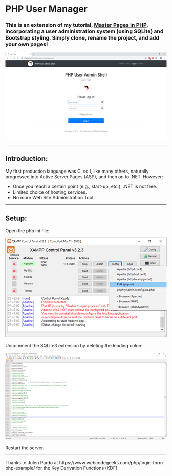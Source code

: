 # PHP User Manager
<h3>This is an extension of my tutorial, <a href="" title="https://github.com/garciart/Master-Pages-In-PHP" target="_blank">Master Pages in PHP</a>, incorporating a user administration system (using SQLite) and Bootstrap styling. Simply clone, rename the project, and add your own pages!</h3>
<img src="README\readme00.png" title="Login Page" />
<hr>
<h2>Introduction:</h2>
<p>My first production language was C, so I, like many others, naturally progressed into Active Server Pages (ASP), and then on to .NET. However:</p>
<ul>
<li>Once you reach a certain point (e.g., start-up, etc.), .NET is not free.</li>
<li>Limited choice of hosting services.</li>
<li>No more Web Site Administration Tool.</li>
</ul>
<hr>
<h2>Setup:</h2>
<p>Open the php.ini file:</p>
<img src="README\readme01.png" title="Opening the php.ini file using XAMPP" />
<p>Uncomment the SQLite3 extension by deleting the leading colon:</p>
<img src="README\readme02.png" title="Opening the php.ini file using XAMPP" />
<p>Restart the server.</p>
<hr>
<p>Thanks to Julen Pardo at https://www.webcodegeeks.com/php/login-form-php-example/ for the Key Derivation Functions (KDF).<p>
